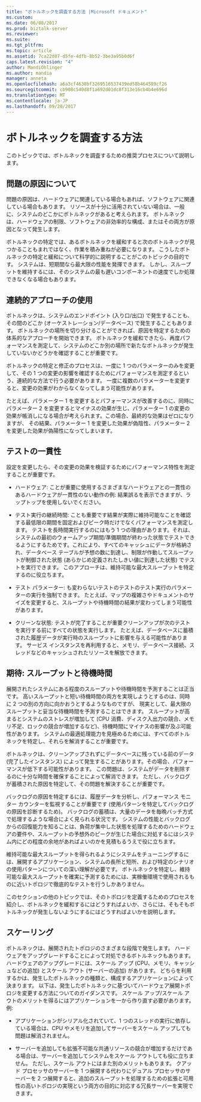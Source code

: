 ```yaml
---
title: "ボトルネックを調査する方法 |Microsoft ドキュメント"
ms.custom: 
ms.date: 06/08/2017
ms.prod: biztalk-server
ms.reviewer: 
ms.suite: 
ms.tgt_pltfrm: 
ms.topic: article
ms.assetid: 7ca22d07-d5fe-4dfb-8b52-3be3a95b0d6f
caps.latest.revision: "4"
author: MandiOhlinger
ms.author: mandia
manager: anneta
ms.openlocfilehash: a6a3cf4630bf3269516537439ed58b464589cf26
ms.sourcegitcommit: cb908c540d8f1a692d01dc8f313e16cb4b4e696d
ms.translationtype: MT
ms.contentlocale: ja-JP
ms.lasthandoff: 09/20/2017
---
```

# <a name="how-to-investigate-bottlenecks"></a>ボトルネックを調査する方法
このトピックでは、ボトルネックを調査するための推奨プロセスについて説明します。  
  
## <a name="what-is-the-source-of-the-problem"></a>問題の原因について  
 問題の原因は、ハードウェアに関連している場合もあれば、ソフトウェアに関連している場合もあります。 リソースが十分に活用されていない場合は、一般に、システムのどこかにボトルネックがあると考えられます。 ボトルネックは、ハードウェアの制限、ソフトウェアの非効率的な構成、またはその両方が原因となって発生します。  
  
 ボトルネックの特定では、あるボトルネックを緩和すると次のボトルネックが見つかることもまれではなく、作業を積み重ねが必要になります。 こうしたボトルネックの特定と緩和について科学的に説明することがこのトピックの目的です。 システムは、短期間なら最大限の性能を発揮できます。 しかし、スループットを維持するには、そのシステムの最も遅いコンポーネントの速度でしか処理できなくなる場合もあります。  
  
## <a name="using-a-serial-approach"></a>連続的アプローチの使用  
 ボトルネックは、システムのエンドポイント (入り口/出口) で発生することも、その間のどこか (オーケストレーション/データベース) で発生することもあります。 ボトルネックの場所を切り分けることができれば、原因を特定するための体系的なアプローチを開始できます。 ボトルネックを緩和できたら、再度パフォーマンスを測定して、システムのどこか別の場所で新たなボトルネックが発生していないかどうかを確認することが重要です。  
  
 ボトルネックの特定と修正のプロセスは、一度に 1 つのパラメーターのみを変更して、その 1 つの変更の影響を確認するためにパフォーマンスを測定するという、連続的な方法で行う必要があります。 一度に複数のパラメーターを変更すると、変更の効果がわからなくなってしまう可能性があります。  
  
 たとえば、パラメーター 1 を変更するとパフォーマンスが改善するのに、同時にパラメーター 2 を変更するとマイナスの効果が生じ、パラメーター 1 の変更の効果が帳消しになる場合が考えられます。この場合、最終的な効果はゼロになりますが、 その結果、パラメーター 1 を変更した効果が偽陰性、パラメーター 2 を変更した効果が偽陽性になってしまいます。  
  
## <a name="testing-consistency"></a>テストの一貫性  
 設定を変更したら、その変更の効果を検証するためにパフォーマンス特性を測定することが重要です。  
  
-   ハードウェア: ことが重要に使用するさまざまなハードウェアとの一貫性のあるハードウェアが一貫性のない動作の例: 結果誤るを表示できますが、ラップトップを使用しないでください。  
  
-   テスト実行の継続時間: ことも重要です結果が実際に維持可能なことを確認する最低限の期間を固定およびピーク時だけでなくパフォーマンスを測定します。 テストを長時間実行するのにはもう 1 つの理由があります。それは、システムの最初のウォームアップ期間/準備期間が終わった状態でテストできるようにするためです。これにより、すべてのキャッシュにデータが格納され、データベース テーブルが予想の数に到達し、制限が作動してスループットが制御された状態 (あらかじめ定義されたしきい値に到達した状態) でテストを実行できます。 このアプローチは、維持可能な最大スループットを特定するのに役立ちます。  
  
-   テスト パラメーター: も変わらないテストのテストのテスト実行のパラメーターの実行を強制できます。 たとえば、マップの複雑さやドキュメントのサイズを変更すると、スループットや待機時間の結果が変わってしまう可能性があります。  
  
-   クリーンな状態: テストが完了することが重要クリーンアップが次のテストを実行する前にすべての状態を実行します。 たとえば、データベースに蓄積された履歴データが実行時のスループットに影響を与える可能性があります。 サービス インスタンスを再利用すると、メモリ、データベース接続、スレッドなどのキャッシュされたリソースを解放できます。  
  
## <a name="expectations-throughput-versus-latency"></a>期待: スループットと待機時間  
 展開されたシステムにある程度のスループットや待機時間を予測することは正当です。 高いスループットと短い待機時間の両方を実現しようとするのは、同時に 2 つの別の方向に向かおうとするようなものですが、 現実として、最大限のスループットと妥当な待機時間を予測することはできます。 スループットが高まるとシステムのストレスが増加して (CPU 消費、ディスク入出力の競合、メモリ不足、ロックの競合が増加するなど)、待機時間にマイナスの影響が及ぶ可能性があります。 システムの最適処理能力を見極めるためには、すべてのボトルネックを特定し、それらを解消することが重要です。  
  
 ボトルネックは、クリーンアップされずにデータベースに残っている前のデータ (完了したインスタンス) によって発生することがあります。その場合、パフォーマンスが低下する可能性があります。 この問題は、システムがデータを削除するのに十分な時間を確保することによって解消できます。 ただし、バックログが蓄積された原因を特定して、その問題を解決することが重要です。  
  
 バックログの原因を特定するには、履歴データを分析し、パフォーマンス モニター カウンターを監視することが重要です (使用パターンを特定してバックログの原因を診断するため)。 バックログの蓄積は、大量のデータを毎晩バッチ方式で処理するような場合によく見られる状況です。 システムの性能とバックログからの回復能力を知ることは、負荷が集中した状態を処理するためのハードウェアの要件や、スループットの予想外のピークが生じた場合に対処するにはシステム内にどの程度の余地があればよいのかを見積もるうえで役に立ちます。  
  
 維持可能な最大スループットを得られるようにシステムをチューニングするには、展開するアプリケーション、システムの長所と短所、および特定のシナリオの使用パターンについての深い理解が必要です。 ボトルネックを特定し、維持可能な最大スループットを確実に予測するためには、実稼働環境で使用されるものに近いトポロジで徹底的なテストを行うしかありません。  
  
 このセクションの他のトピックでは、そのトポロジを定義するためのプロセスを紹介し、ボトルネックを緩和するにはどうすればよいか、さらには、そもそもボトルネックが発生しないようにするにはどうすればよいかを説明します。  
  
## <a name="scaling"></a>スケーリング  
 ボトルネックは、展開されたトポロジのさまざまな段階で発生します。 ハードウェアをアップグレードすることによって対処できるボトルネックもあります。 ハードウェアのアップグレードには、スケール アップ (CPU、メモリ、キャッシュなどの追加) とスケール アウト (サーバーの追加) があります。 どちらを利用するかは、発生したボトルネックの種類と、構成するアプリケーションによって決まります。 以下は、発生したボトルネックに基づいてハードウェア展開トポロジを変更する方法についてのガイダンスです。 スケール アップ/スケール アウトのメリットを得るにはアプリケーションを一から作り直す必要があります。例:  
  
-   アプリケーションがシリアル化されていて、1 つのスレッドの実行に依存している場合は、CPU やメモリを追加してサーバーをスケール アップしても問題は解消されません。  
  
-   サーバーを追加しても拡張不可能な共通リソースの競合が増加するだけである場合は、サーバーを追加してシステムをスケール アウトしても役に立ちません。 ただし、スケール アウトにはまた別のメリットもあります。 クアッド プロセッサのサーバーを 1 つ展開する代わりにデュアル プロセッサのサーバーを 2 つ展開すると、追加のスループットを処理するための拡張と可用性の高いトポロジの実現という両方の目的に対応する冗長サーバーを実現できます。